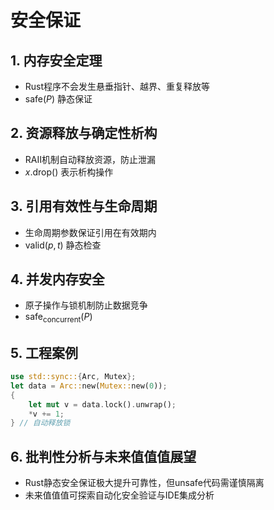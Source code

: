﻿# 安全保证

## 1. 内存安全定理

- Rust程序不会发生悬垂指针、越界、重复释放等
- $\text{safe}(P)$ 静态保证

## 2. 资源释放与确定性析构

- RAII机制自动释放资源，防止泄漏
- $x.\text{drop}()$ 表示析构操作

## 3. 引用有效性与生命周期

- 生命周期参数保证引用在有效期内
- $\text{valid}(p, t)$ 静态检查

## 4. 并发内存安全

- 原子操作与锁机制防止数据竞争
- $\text{safe}_{\text{concurrent}}(P)$

## 5. 工程案例

```rust
use std::sync::{Arc, Mutex};
let data = Arc::new(Mutex::new(0));
{
    let mut v = data.lock().unwrap();
    *v += 1;
} // 自动释放锁
```

## 6. 批判性分析与未来值值值展望

- Rust静态安全保证极大提升可靠性，但unsafe代码需谨慎隔离
- 未来值值值可探索自动化安全验证与IDE集成分析
